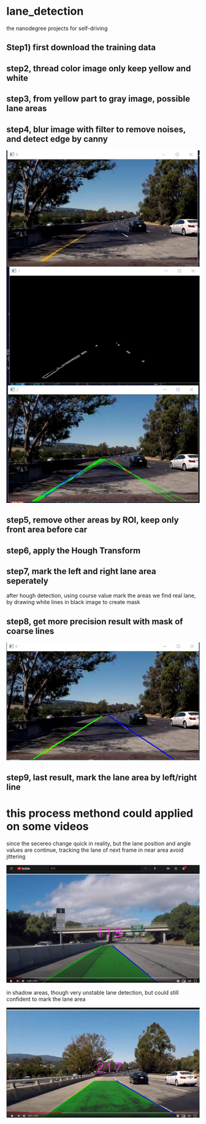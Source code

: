 # lane_detection
 the nanodegree projects for self-driving

## Step1)  first download the training data 

## step2, thread color image only keep yellow and white

## step3, from yellow part to gray image, possible lane areas

## step4, blur image with filter to remove noises, and detect edge by canny

 ![GitHub Logo](https://github.com/choybeen/udacity_self-driving/blob/main/lane_detection_basic/Capture.JPG?raw=true)
 
## step5, remove other areas by ROI, keep only front area before car

## step6, apply the Hough Transform

## step7, mark the left and right lane area seperately

after hough detection, using course value mark the areas we find real lane, by drawing white lines in black image to create mask

## step8, get more precision result with mask of coarse lines

 ![GitHub Logo](https://github.com/choybeen/udacity_self-driving/blob/main/lane_detection_basic/Capturer.JPG?raw=true)
 
## step9, last result, mark the lane area by left/right line

# this process methond could applied on some videos

since the secereo change quick in reality, but the lane position and angle values are continue, tracking the lane of next frame in near area avoid jittering 

 [![Fibonacci RMI Java EE](https://github.com/choybeen/udacity_self-driving/blob/main/lane_detection_basic/Capturev.JPG?raw=true)](https://youtu.be/9D5ahYHA_nE)
 
 in shadow areas, though very unstable lane detection, but could still confident to mark the lane area

 [![Fibonacci RMI Java EE](https://github.com/choybeen/udacity_self-driving/blob/main/lane_detection_basic/Capturev2.JPG?raw=true)](https://youtu.be/naG1hxNbbY4)



